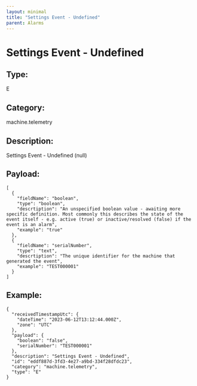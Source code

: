 ```yaml
---
layout: minimal
title: "Settings Event - Undefined"
parent: Alarms
---
```


# Settings Event - Undefined

## Type:

E

## Category:

machine.telemetry

## Description: 

Settings Event - Undefined (null)

## Payload:

```
[
  {
    "fieldName": "boolean",
    "type": "boolean",
    "descrtiption": "An unspecified boolean value - awaiting more specific definition. Most commonly this describes the state of the event itself - e.g. active (true) or inactive/resolved (false) if the event is an alarm",
    "example": "true"
  },
  {
    "fieldName": "serialNumber",
    "type": "text",
    "descrtiption": "The unique identifier for the machine that generated the event",
    "example": "TEST000001"
  }
]
```

## Example:

```
{
  "receivedTimestampUtc": {
    "dateTime": "2023-06-12T13:12:44.000Z",
    "zone": "UTC"
  },
  "payload": {
    "boolean": "false",
    "serialNumber": "TEST000001"
  },
  "description": "Settings Event - Undefined",
  "id": "eddf887d-3fd3-4e27-a9bd-334f28dfdc23",
  "category": "machine.telemetry",
  "type": "E"
}
```
